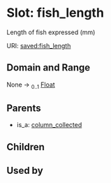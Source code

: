 
# Slot: fish_length


Length of fish expressed (mm)

URI: [saved:fish_length](https://marine.gov.scot/metadata/saved/schema/fish_length)


## Domain and Range

None &#8594;  <sub>0..1</sub> [Float](types/Float.md)

## Parents

 *  is_a: [column_collected](column_collected.md)

## Children


## Used by

